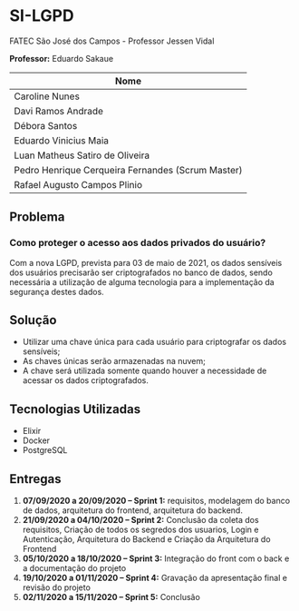 # SI-LGPD



FATEC São José dos Campos - Professor Jessen Vidal

**Professor:** Eduardo Sakaue

| **Nome**         									|
|---------------------------------------------------|          
| Caroline Nunes                    | 
| Davi Ramos Andrade								|
| Débora Santos                 |
| Eduardo Vinicius Maia								|
| Luan Matheus Satiro de Oliveira					|
| Pedro Henrique Cerqueira Fernandes (Scrum Master)	|
| Rafael Augusto Campos Plinio						|

## Problema
### Como proteger o acesso aos dados privados do usuário?
Com a nova LGPD, prevista para 03 de maio de 2021, os dados sensíveis dos usuários precisarão ser criptografados no banco de dados, sendo necessária a utilização de alguma tecnologia para a implementação da segurança destes dados.
## Solução
* Utilizar uma chave única para cada usuário para criptografar os dados sensíveis;
* As chaves únicas serão armazenadas na nuvem;
* A chave será utilizada somente quando houver a necessidade de acessar os dados criptografados.

## Tecnologias Utilizadas
* Elixir
* Docker
* PostgreSQL

## Entregas
1.	**07/09/2020 a 20/09/2020 – Sprint 1:** requisitos, modelagem do banco de dados, arquitetura do frontend, arquitetura do backend.
2.	**21/09/2020 a 04/10/2020 – Sprint 2:** Conclusão da coleta dos requisitos, Criação de todos os segredos dos usuarios, Login e Autenticação, Arquitetura do Backend e Criação da Arquitetura do Frontend   
3.	**05/10/2020 a 18/10/2020 – Sprint 3:** Integração do front com o back e a documentação do projeto
4.  **19/10/2020 a 01/11/2020 – Sprint 4:** Gravação da apresentação final e revisão do projeto
5.  **02/11/2020 a 15/11/2020 – Sprint 5:** Conclusão
